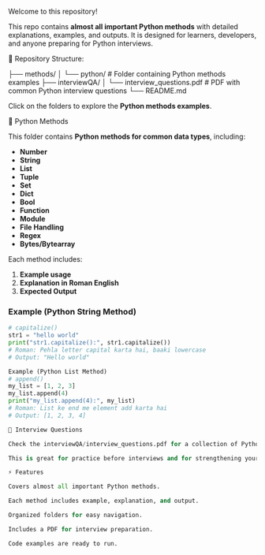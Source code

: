 Welcome to this repository!  

This repo contains **almost all important Python methods** with detailed explanations, examples, and outputs. It is designed for learners, developers, and anyone preparing for Python interviews.



📂 Repository Structure:

├── methods/
│ └── python/ # Folder containing Python methods examples
├── interviewQA/
│ └── interview_questions.pdf # PDF with common Python interview questions
└── README.md

Click on the folders to explore the **Python methods examples**.



 🐍 Python Methods

This folder contains **Python methods for common data types**, including:

- **Number**  
- **String**  
- **List**  
- **Tuple**  
- **Set**  
- **Dict**  
- **Bool**  
- **Function**  
- **Module**  
- **File Handling**  
- **Regex**  
- **Bytes/Bytearray**

Each method includes:  
1. **Example usage**  
2. **Explanation in Roman English**  
3. **Expected Output**

### Example (Python String Method)

```python
# capitalize()
str1 = "hello world"
print("str1.capitalize():", str1.capitalize())
# Roman: Pehla letter capital karta hai, baaki lowercase
# Output: "Hello world"

Example (Python List Method)
# append()
my_list = [1, 2, 3]
my_list.append(4)
print("my_list.append(4):", my_list)
# Roman: List ke end me element add karta hai
# Output: [1, 2, 3, 4]

📖 Interview Questions

Check the interviewQA/interview_questions.pdf for a collection of Python interview questions with answers.

This is great for practice before interviews and for strengthening your Python concepts

⚡ Features

Covers almost all important Python methods.

Each method includes example, explanation, and output.

Organized folders for easy navigation.

Includes a PDF for interview preparation.

Code examples are ready to run.


